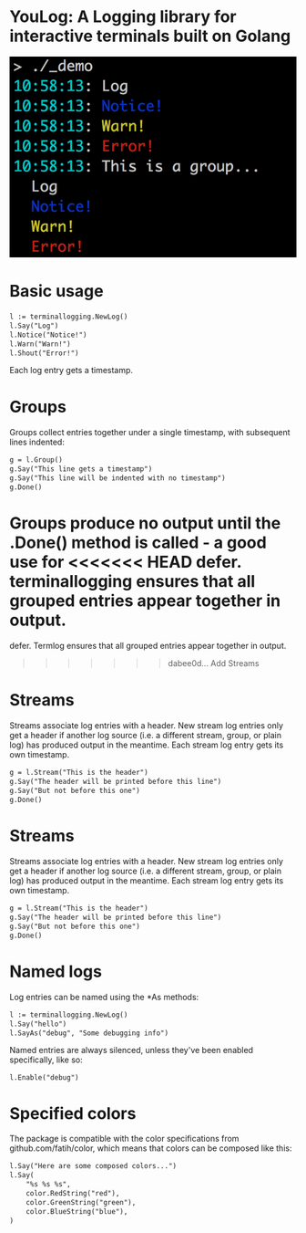 
# YouLog: A Logging library for interactive terminals built on Golang

![screenshot](_demo/screenshot.png "terminallogging in action")

# Basic usage

    l := terminallogging.NewLog()
    l.Say("Log")
    l.Notice("Notice!")
    l.Warn("Warn!")
    l.Shout("Error!")

Each log entry gets a timestamp.


# Groups

Groups collect entries together under a single timestamp, with subsequent lines
indented:

    g = l.Group()
    g.Say("This line gets a timestamp")
    g.Say("This line will be indented with no timestamp")
    g.Done()

Groups produce no output until the .Done() method is called - a good use for
<<<<<<< HEAD
defer. terminallogging ensures that all grouped entries appear together in output.
=======
defer. Termlog ensures that all grouped entries appear together in output.
>>>>>>> dabee0d... Add Streams


# Streams

Streams associate log entries with a header. New stream log entries only get a
header if another log source (i.e. a different stream, group, or plain log) has
produced output in the meantime. Each stream log entry gets its own timestamp.

    g = l.Stream("This is the header")
    g.Say("The header will be printed before this line")
    g.Say("But not before this one")
    g.Done()


# Streams

Streams associate log entries with a header. New stream log entries only get a
header if another log source (i.e. a different stream, group, or plain log) has
produced output in the meantime. Each stream log entry gets its own timestamp.

    g = l.Stream("This is the header")
    g.Say("The header will be printed before this line")
    g.Say("But not before this one")
    g.Done()


# Named logs

Log entries can be named using the *As methods:

    l := terminallogging.NewLog()
    l.Say("hello")
    l.SayAs("debug", "Some debugging info")

Named entries are always silenced, unless they've been enabled specifically, like so:

    l.Enable("debug")


# Specified colors

The package is compatible with the color specifications from
github.com/fatih/color, which means that colors can be composed like this:

    l.Say("Here are some composed colors...")
    l.Say(
    	"%s %s %s",
    	color.RedString("red"),
    	color.GreenString("green"),
    	color.BlueString("blue"),
    )
